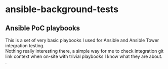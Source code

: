 # ansible-background-tests
<H2>Ansible PoC playbooks</H2>
This is a set of very basic playbooks I used for Ansible and Ansible Tower integration testing.
<br>
Nothing really interesting there, a simple way for me to check integration git link context when on-site with trivial playbooks I know what they are about.
.
